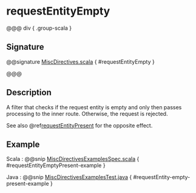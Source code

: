 # requestEntityEmpty

@@@ div { .group-scala }

## Signature

@@signature [MiscDirectives.scala](/pekko-http/src/main/scala/akka/http/scaladsl/server/directives/MiscDirectives.scala) { #requestEntityEmpty }

@@@

## Description

A filter that checks if the request entity is empty and only then passes processing to the inner route.
Otherwise, the request is rejected.

See also @ref[requestEntityPresent](requestEntityPresent.md) for the opposite effect.

## Example

Scala
:  @@snip [MiscDirectivesExamplesSpec.scala](/docs/src/test/scala/docs/http/scaladsl/server/directives/MiscDirectivesExamplesSpec.scala) { #requestEntityEmptyPresent-example }

Java
:  @@snip [MiscDirectivesExamplesTest.java](/docs/src/test/java/docs/http/javadsl/server/directives/MiscDirectivesExamplesTest.java) { #requestEntity-empty-present-example }
